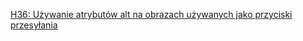 [H36: Używanie atrybutów alt na obrazach używanych jako przyciski przesyłania](https://www.w3.org/WAI/WCAG21/Techniques/html/H36)